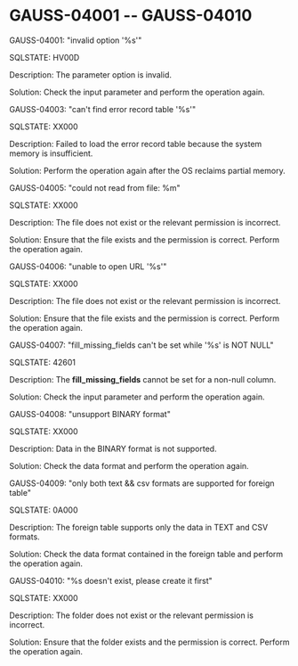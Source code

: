 # GAUSS-04001 -- GAUSS-04010<a name="EN-US_TOPIC_0302073422"></a>

GAUSS-04001: "invalid option '%s'"

SQLSTATE: HV00D

Description: The parameter option is invalid.

Solution: Check the input parameter and perform the operation again.

GAUSS-04003: "can't find error record table '%s'"

SQLSTATE: XX000

Description: Failed to load the error record table because the system memory is insufficient.

Solution: Perform the operation again after the OS reclaims partial memory.

GAUSS-04005: "could not read from file: %m"

SQLSTATE: XX000

Description: The file does not exist or the relevant permission is incorrect.

Solution: Ensure that the file exists and the permission is correct. Perform the operation again.

GAUSS-04006: "unable to open URL '%s'"

SQLSTATE: XX000

Description: The file does not exist or the relevant permission is incorrect.

Solution: Ensure that the file exists and the permission is correct. Perform the operation again.

GAUSS-04007: "fill\_missing\_fields can't be set while '%s' is NOT NULL"

SQLSTATE: 42601

Description: The  **fill\_missing\_fields**  cannot be set for a non-null column.

Solution: Check the input parameter and perform the operation again.

GAUSS-04008: "unsupport BINARY format"

SQLSTATE: XX000

Description: Data in the BINARY format is not supported.

Solution: Check the data format and perform the operation again.

GAUSS-04009: "only both text && csv formats are supported for foreign table"

SQLSTATE: 0A000

Description: The foreign table supports only the data in TEXT and CSV formats.

Solution: Check the data format contained in the foreign table and perform the operation again.

GAUSS-04010: "%s doesn't exist, please create it first"

SQLSTATE: XX000

Description: The folder does not exist or the relevant permission is incorrect.

Solution: Ensure that the folder exists and the permission is correct. Perform the operation again.

